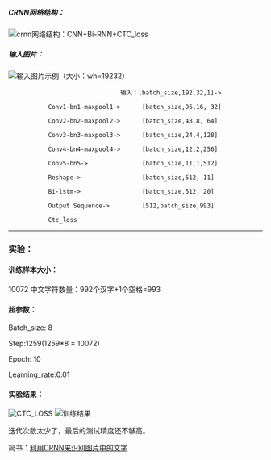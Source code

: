 ##### CRNN网络结构：
![crnn网络结构：CNN+Bi-RNN+CTC_loss](https://i.loli.net/2018/10/25/5bd15c9aabc36.png
)

##### 输入图片：
![输入图片示例（大小：w*h=192*32）](https://i.loli.net/2018/10/25/5bd15d3e8b4de.jpg
)

                                   输入：[batch_size,192,32,1]->

               Conv1-bn1-maxpool1->      [batch_size,96,16, 32]

               Conv2-bn2-maxpool2->      [batch_size,48,8, 64]

               Conv3-bn3-maxpool3->      [batch_size,24,4,128]

               Conv4-bn4-maxpool4->      [batch_size,12,2,256]

               Conv5-bn5->               [batch_size,11,1,512]

               Reshape->                 [batch_size,512, 11]

               Bi-lstm->                 [batch_size,512, 20]

               Output Sequence->         [512,batch_size,993]

               Ctc_loss

***
### 实验：

#### 训练样本大小：
10072 中文字符数量：992个汉字+1个空格=993

#### 超参数：

Batch_size: 8

Step:1259(1259*8 = 10072)

Epoch: 10

Learning_rate:0.01
#### 实验结果：
![CTC_LOSS](https://i.loli.net/2018/10/27/5bd4389d3aa49.png
)
![训练结果](https://i.loli.net/2018/10/27/5bd4389d3ab1f.png
)

迭代次数太少了，最后的测试精度还不够高。

简书：[利用CRNN来识别图片中的文字](https://www.jianshu.com/p/085c2f6ab886)

